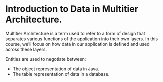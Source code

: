 # Introduction to Data in Multitier Architecture.
Multitier Architecture is a term used to refer to a form of design that separates various functions of the application into their own layers. In this course, we’ll focus on how data in our application is defined and used across these layers.

Entities are used to negotiate between:

* The object representation of data in Java.
* The table representation of data in a database.
